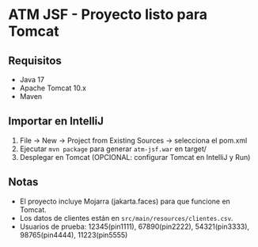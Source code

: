 # ATM JSF - Proyecto listo para Tomcat

## Requisitos
- Java 17
- Apache Tomcat 10.x
- Maven

## Importar en IntelliJ
1. File -> New -> Project from Existing Sources -> selecciona el pom.xml
2. Ejecutar `mvn package` para generar `atm-jsf.war` en target/
3. Desplegar en Tomcat (OPCIONAL: configurar Tomcat en IntelliJ y Run)

## Notas
- El proyecto incluye Mojarra (jakarta.faces) para que funcione en Tomcat.
- Los datos de clientes están en `src/main/resources/clientes.csv`.
- Usuarios de prueba: 12345(pin1111), 67890(pin2222), 54321(pin3333), 98765(pin4444), 11223(pin5555)
